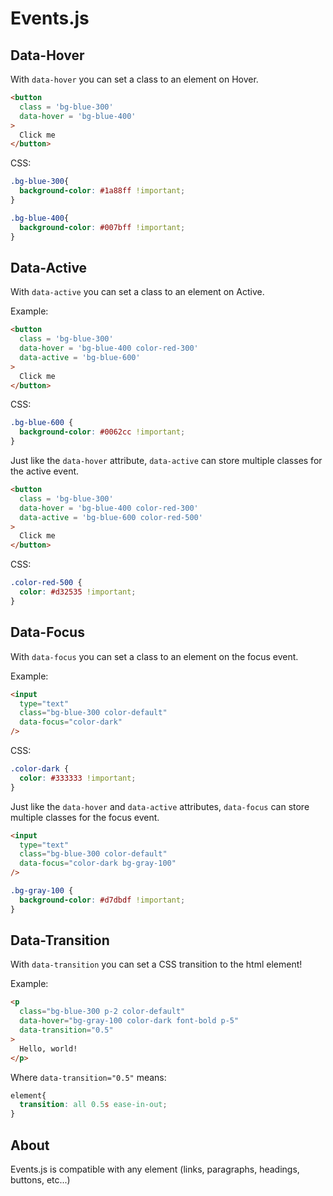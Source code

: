 # Events.js

## Data-Hover

With `data-hover` you can set a class to an element on Hover.

```html
<button
  class = 'bg-blue-300'
  data-hover = 'bg-blue-400'
>      
  Click me	
</button>
```

CSS:

```css
.bg-blue-300{
  background-color: #1a88ff !important;
}

.bg-blue-400{
  background-color: #007bff !important;
}
```

## Data-Active

With `data-active` you can set a class to an element on Active.

Example:

```html
<button
  class = 'bg-blue-300'
  data-hover = 'bg-blue-400 color-red-300'
  data-active = 'bg-blue-600'
>      
  Click me	
</button>
```

CSS:

```css
.bg-blue-600 {
  background-color: #0062cc !important;	
}
```

Just like the `data-hover` attribute, `data-active` can store multiple classes for the active event.

```html
<button
  class = 'bg-blue-300'
  data-hover = 'bg-blue-400 color-red-300'
  data-active = 'bg-blue-600 color-red-500'
>      
  Click me	
</button>
```

CSS:

```css
.color-red-500 {
  color: #d32535 !important;
}
```

## Data-Focus

With `data-focus` you can set a class to an element on the focus event.

Example:

```html
<input
  type="text"
  class="bg-blue-300 color-default"
  data-focus="color-dark"
/>
```

CSS:

```css
.color-dark {
  color: #333333 !important;
}
```

Just like the `data-hover` and `data-active` attributes, `data-focus` can store multiple classes for the focus event.

```html
<input
  type="text"
  class="bg-blue-300 color-default"
  data-focus="color-dark bg-gray-100"
/>
```

```css
.bg-gray-100 {
  background-color: #d7dbdf !important;
}
```

## Data-Transition

With `data-transition` you can set a CSS transition to the html element!

Example:

```html
<p
  class="bg-blue-300 p-2 color-default"
  data-hover="bg-gray-100 color-dark font-bold p-5"
  data-transition="0.5"
>
  Hello, world!
</p>
```

Where `data-transition="0.5"` means:

```css
element{
  transition: all 0.5s ease-in-out;
}
```

## About
Events.js is compatible with any element (links, paragraphs, headings, buttons, etc...)
